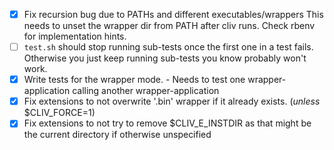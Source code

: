 - [x] Fix recursion bug due to PATHs and different executables/wrappers
      This needs to unset the wrapper dir from PATH after cliv runs.
      Check rbenv for implementation hints.
- [ ] `test.sh` should stop running sub-tests once the first one in a test fails.
      Otherwise you just keep running sub-tests you know probably won't work.
- [x] Write tests for the wrapper mode.
      - Needs to test one wrapper-application calling another wrapper-application
- [x] Fix extensions to not overwrite '.bin' wrapper if it already exists.
      (*unless* $CLIV_FORCE=1)
- [x] Fix extensions to not try to remove $CLIV_E_INSTDIR as that might be the
      current directory if otherwise unspecified
